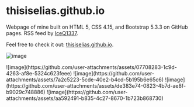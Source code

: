 # thisiselias.github.io
Webpage of mine built on HTML 5, CSS 4.15, and Bootstrap 5.3.3 on GitHub pages. RSS feed by [IceQ1337](https://github.com/IceQ1337/CS-RSS-Feed).

Feel free to check it out: [thisiselias.github.io](https://thisiselias.github.io/).

![image](https://github.com/user-attachments/assets/a8773cab-48e5-4355-8e98-031dd7897855)
<div>
  ![image](https://github.com/user-attachments/assets/07708283-1c9d-4263-af8e-5324c623feee)
  ![image](https://github.com/user-attachments/assets/7a2c5223-5cde-40e2-b4cd-5b195b6e65c6)
  ![image](https://github.com/user-attachments/assets/de383e74-0823-4b7d-ae8f-b9029c748886)
  ![image](https://github.com/user-attachments/assets/aa592491-b835-4c27-8670-1b723b868730)
</div>
